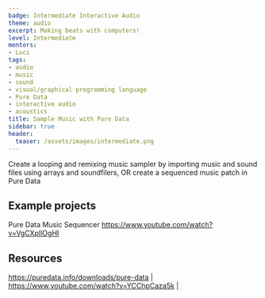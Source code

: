 ```yaml
---
badge: Intermediate Interactive Audio
theme: audio
excerpt: Making beats with computers!
level: Intermediate
mentors:
- Luci
tags:
- audio
- music
- sound
- visual/graphical programming language
- Pure Data
- interactive audio
- acoustics
title: Sample Music with Pure Data
sidebar: true
header:
  teaser: /assets/images/intermediate.png
---
```

Create a looping and remixing music sampler by importing music and sound files using arrays and soundfilers, OR create a sequenced music patch in Pure Data

## Example projects
Pure Data Music Sequencer <a href="https://www.youtube.com/watch?v=VgCXpIlOgHI" rel="noopener">https://www.youtube.com/watch?v=VgCXpIlOgHI</a>
 

## Resources
<a href="https://puredata.info/downloads/pure-data" rel="noopener">https://puredata.info/downloads/pure-data</a> | <a href="https://www.youtube.com/watch?v=YCChpCaza5k" rel="noopener">https://www.youtube.com/watch?v=YCChpCaza5k</a> |

